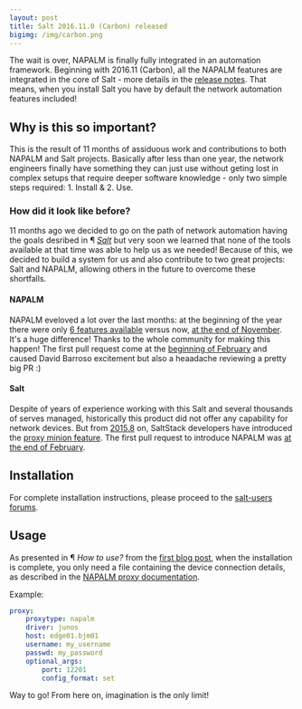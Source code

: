 ```yaml
---
layout: post
title: Salt 2016.11.0 (Carbon) released
bigimg: /img/carbon.png
---
```


The wait is over, NAPALM is finally fully integrated in an automation framework. Beginning with 2016.11 (Carbon), all the NAPALM features are integrated in the core of Salt - more details in the [release notes](https://docs.saltstack.com/en/develop/topics/releases/2016.11.0.html#network-automation-napalm). That means, when you install Salt you have by default the network automation features included!

## Why is this so important?

This is the result of 11 months of assiduous work and contributions to both NAPALM and Salt projects. Basically after less than one year, the network engineers finally have something they can just use without geting lost in complex setups that require deeper software knowledge - only two simple steps required: 1. Install & 2. Use.

### How did it look like before?

11 months ago we decided to go on the path of network automation having the goals desribed in &para; [*Salt*](https://mirceaulinic.net/2016-11-17-network-orchestration-with-salt-and-napalm/) but very soon we learned that none of the tools available at that time was able to help us as we needed! Because of this, we decided to build a system for us and also contribute to two great projects: Salt and NAPALM, allowing others in the future to overcome these shortfalls.

#### NAPALM

NAPALM eveloved a lot over the last months: at the beginning of the year there were only [6 features available](https://github.com/napalm-automation/napalm/blob/f89d489f223a049db513aed69c3d000cec062b5c/docs/support/index.rst#getters-support-matrix) versus now, [at the end of November](https://github.com/napalm-automation/napalm/blob/4cf701a53ab166317d3b8a635392b9314c6b23d1/docs/support/index.rst#getters-support-matrix). It's a huge difference! Thanks to the whole community for making this happen! The first pull request come at the [beginning of February](https://github.com/napalm-automation/napalm/pull/154) and caused David Barroso excitement but also a heaadache reviewing a pretty big PR :)

#### Salt

Despite of years of experience working with this Salt and several thousands of serves managed, historically this product did not offer any capability for network devices. But from  [2015.8](https://docs.saltstack.com/en/latest/topics/releases/2015.8.0.html#proxy-minion-enhancements) on, SaltStack developers have introduced the [proxy minion feature](https://docs.saltstack.com/en/latest/topics/proxyminion/index.html). The first pull request to introduce NAPALM was [at the end of February](https://github.com/saltstack/salt/pull/31431).

## Installation

For complete installation instructions, please proceed to the [salt-users forums](https://groups.google.com/forum/#!msg/salt-users/4Fvl_yonJ9Y/8x4qrk9wAwAJ).

## Usage

As presented in &para; *How to use?* from the [first blog post](https://mirceaulinic.net/2016-11-17-network-orchestration-with-salt-and-napalm/), when the installation is complete, you only need a file containing the device connection details, as described in the [NAPALM proxy documentation](https://docs.saltstack.com/en/develop/ref/proxy/all/salt.proxy.napalm.html).

Example:

```yaml
proxy:
    proxytype: napalm
    driver: junos
    host: edge01.bjm01
    username: my_username
    passwd: my_password
    optional_args:
        port: 12201
        config_format: set
```

Way to go! From here on, imagination is the only limit!
